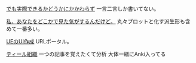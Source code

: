 [でも実際できるかどうかにかかわらず](Info/でも実際できるかどうかにかかわらず.md)
一言二言しか書いてない。

[私、あなたをどこかで見た気がするんだけど。](Info/私、あなたをどこかで見た気がするんだけど。.md)
丸々プロットと化す派生形も含めて一番多い。

[UEのUI作成](../Info/UEのUI作成.md)
URLポータル。

[ティール組織](Info/ティール組織.md)
一つの記事を覚えたくて分析
大体一緒にAnki入ってる
